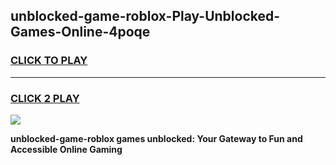 
## unblocked-game-roblox-Play-Unblocked-Games-Online-4poqe
<h3>
<a href="https://premium76.site?title=unblocked-game-roblox&ref=25A">CLICK TO PLAY</a></h3>
<hr>

<h3>
<a href="https://premium76.site?title=unblocked-game-roblox&ref=25A">CLICK 2 PLAY</a>
  
</h3>

<a href="https://premium76.site?title=unblocked-game-roblox&ref=25A"><img src="https://clearcache.store/games.png"></a>


**unblocked-game-roblox games unblocked: Your Gateway to Fun and Accessible Online Gaming**
